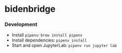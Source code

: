 # bidenbridge

### Development

- Install `pipenv`: `brew install pipenv`
- Install dependencies: `pipenv install`
- Start and open JupyterLab: `pipenv run jupyter lab`
